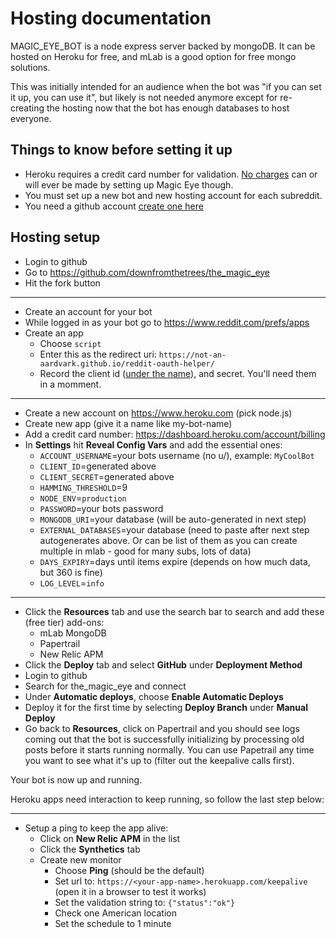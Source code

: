 
# Hosting documentation

MAGIC_EYE_BOT is a node express server backed by mongoDB. It can be hosted on Heroku for free, and mLab is a good option for free mongo solutions.

This was initially intended for an audience when the bot was "if you can set it up, you can use it", but likely is not needed anymore except for re-creating the hosting now that the bot has enough databases to host everyone.

## Things to know before setting it up

* Heroku requires a credit card number for validation. [No charges](https://devcenter.heroku.com/articles/free-dyno-hours#free-dyno-hour-pool) can or will ever be made by setting up Magic Eye though.
* You must set up a new bot and new hosting account for each subreddit.
* You need a github account [create one here](http://github.com/)

## Hosting setup

* Login to github
* Go to https://github.com/downfromthetrees/the_magic_eye
* Hit the fork button
----
* Create an account for your bot
* While logged in as your bot go to https://www.reddit.com/prefs/apps
* Create an app
   * Choose `script`
   * Enter this as the redirect uri: `https://not-an-aardvark.github.io/reddit-oauth-helper/`
   * Record the client id ([under the name](https://i.imgur.com/dcl8EY8.png)), and secret. You'll need them in a momment.
----
* Create a new account on https://www.heroku.com (pick node.js)
* Create new app (give it a name like my-bot-name)
* Add a credit card number: https://dashboard.heroku.com/account/billing
* In **Settings** hit **Reveal Config Vars** and add the essential ones:
    * `ACCOUNT_USERNAME`=your bots username (no u/), example: `MyCoolBot`
    * `CLIENT_ID`=generated above
    * `CLIENT_SECRET`=generated above
    * `HAMMING_THRESHOLD`=9    
    * `NODE_ENV`=`production`
    * `PASSWORD`=your bots password    
    * `MONGODB_URI`=your database (will be auto-generated in next step)
    * `EXTERNAL_DATABASES`=your database (need to paste after next step autogenerates above. Or can be list of them as you can create multiple in mlab - good for many subs, lots of data)
    * `DAYS_EXPIRY`=days until items expire (depends on how much data, but 360 is fine)
    * `LOG_LEVEL`=`info`
----
* Click the **Resources** tab and use the search bar to search and add these (free tier) add-ons:
	* mLab MongoDB
	* Papertrail 
	* New Relic APM
* Click the **Deploy** tab and select **GitHub** under **Deployment Method**
* Login to github
* Search for the_magic_eye and connect
* Under **Automatic deploys**, choose **Enable Automatic Deploys**
* Deploy it for the first time by selecting **Deploy Branch** under **Manual Deploy**
* Go back to **Resources**, click on Papertrail and you should see logs coming out that the bot is successfully initializing by processing old posts before it starts running normally. You can use Papetrail any time you want to see what it's up to (filter out the keepalive calls first).

Your bot is now up and running.

Heroku apps need interaction to keep running, so follow the last step below:

----
* Setup a ping to keep the app alive: 
    * Click on **New Relic APM** in the list
	* Click the **Synthetics** tab
	* Create new monitor
        * Choose **Ping** (should be the default)
        * Set url to: `https://<your-app-name>.herokuapp.com/keepalive` (open it in a browser to test it works)
        * Set the validation string to: `{"status":"ok"}`
        * Check one American location
        * Set the schedule to 1 minute
